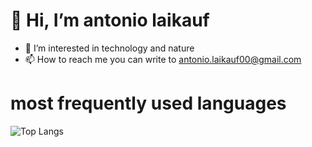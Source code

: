 # 👋 Hi, I’m antonio laikauf
- 👀 I’m interested in technology and nature
- 📫 How to reach me you can write to antonio.laikauf00@gmail.com



# most frequently used languages
![Top Langs](https://github-readme-stats.vercel.app/api/top-langs/?username=antoniolaikauf&layout=compact)
<!---
antoniolaikauf/antoniolaikauf is a ✨ special ✨ repository because its `README.md` (this file) appears on your GitHub profile.
You can click the Preview link to take a look at your changes.
--->
